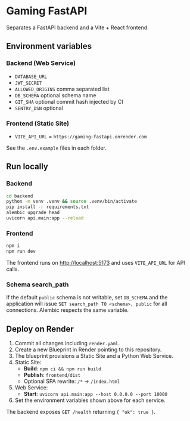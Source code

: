# Gaming FastAPI

Separates a FastAPI backend and a Vite + React frontend.

## Environment variables

### Backend (Web Service)

- `DATABASE_URL`
- `JWT_SECRET`
- `ALLOWED_ORIGINS` comma separated list
- `DB_SCHEMA` optional schema name
- `GIT_SHA` optional commit hash injected by CI
- `SENTRY_DSN` optional

### Frontend (Static Site)

- `VITE_API_URL` = `https://gaming-fastapi.onrender.com`

See the `.env.example` files in each folder.

## Run locally

### Backend

```bash
cd backend
python -m venv .venv && source .venv/bin/activate
pip install -r requirements.txt
alembic upgrade head
uvicorn api.main:app --reload
```

### Frontend

```bash
npm i
npm run dev
```

The frontend runs on [http://localhost:5173](http://localhost:5173) and uses `VITE_API_URL` for API calls.

### Schema search_path

If the default `public` schema is not writable, set `DB_SCHEMA` and the
application will issue `SET search_path TO <schema>, public` for all
connections. Alembic respects the same variable.

## Deploy on Render

1. Commit all changes including `render.yaml`.
2. Create a new Blueprint in Render pointing to this repository.
3. The blueprint provisions a Static Site and a Python Web Service.
4. Static Site:
   - **Build**: `npm ci && npm run build`
   - **Publish**: `frontend/dist`
   - Optional SPA rewrite: `/*` → `/index.html`
5. Web Service:
   - **Start**: `uvicorn api.main:app --host 0.0.0.0 --port 10000`
6. Set the environment variables shown above for each service.

The backend exposes `GET /health` returning `{ "ok": true }`.

